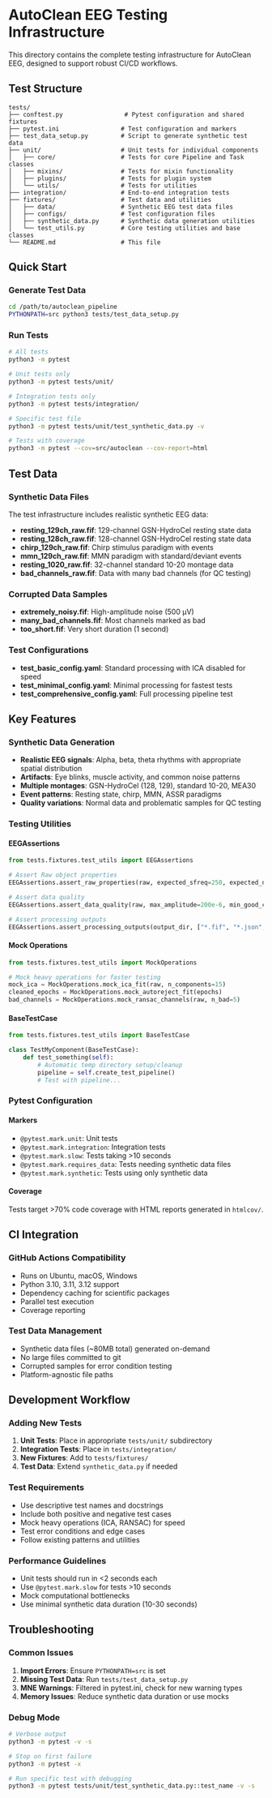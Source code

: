 # AutoClean EEG Testing Infrastructure

This directory contains the complete testing infrastructure for AutoClean EEG, designed to support robust CI/CD workflows.

## Test Structure

```
tests/
├── conftest.py                 # Pytest configuration and shared fixtures
├── pytest.ini                 # Test configuration and markers
├── test_data_setup.py         # Script to generate synthetic test data
├── unit/                      # Unit tests for individual components
│   ├── core/                  # Tests for core Pipeline and Task classes
│   ├── mixins/                # Tests for mixin functionality
│   ├── plugins/               # Tests for plugin system
│   └── utils/                 # Tests for utilities
├── integration/               # End-to-end integration tests
├── fixtures/                  # Test data and utilities
│   ├── data/                  # Synthetic EEG test data files
│   ├── configs/               # Test configuration files
│   ├── synthetic_data.py      # Synthetic data generation utilities
│   └── test_utils.py          # Core testing utilities and base classes
└── README.md                  # This file
```

## Quick Start

### Generate Test Data
```bash
cd /path/to/autoclean_pipeline
PYTHONPATH=src python3 tests/test_data_setup.py
```

### Run Tests
```bash
# All tests
python3 -m pytest

# Unit tests only
python3 -m pytest tests/unit/

# Integration tests only
python3 -m pytest tests/integration/

# Specific test file
python3 -m pytest tests/unit/test_synthetic_data.py -v

# Tests with coverage
python3 -m pytest --cov=src/autoclean --cov-report=html
```

## Test Data

### Synthetic Data Files
The test infrastructure includes realistic synthetic EEG data:

- **resting_129ch_raw.fif**: 129-channel GSN-HydroCel resting state data
- **resting_128ch_raw.fif**: 128-channel GSN-HydroCel resting state data  
- **chirp_129ch_raw.fif**: Chirp stimulus paradigm with events
- **mmn_129ch_raw.fif**: MMN paradigm with standard/deviant events
- **resting_1020_raw.fif**: 32-channel standard 10-20 montage data
- **bad_channels_raw.fif**: Data with many bad channels (for QC testing)

### Corrupted Data Samples
- **extremely_noisy.fif**: High-amplitude noise (500 μV)
- **many_bad_channels.fif**: Most channels marked as bad
- **too_short.fif**: Very short duration (1 second)

### Test Configurations
- **test_basic_config.yaml**: Standard processing with ICA disabled for speed
- **test_minimal_config.yaml**: Minimal processing for fastest tests
- **test_comprehensive_config.yaml**: Full processing pipeline test

## Key Features

### Synthetic Data Generation
- **Realistic EEG signals**: Alpha, beta, theta rhythms with appropriate spatial distribution
- **Artifacts**: Eye blinks, muscle activity, and common noise patterns
- **Multiple montages**: GSN-HydroCel (128, 129), standard 10-20, MEA30
- **Event patterns**: Resting state, chirp, MMN, ASSR paradigms
- **Quality variations**: Normal data and problematic samples for QC testing

### Testing Utilities

#### EEGAssertions
```python
from tests.fixtures.test_utils import EEGAssertions

# Assert Raw object properties
EEGAssertions.assert_raw_properties(raw, expected_sfreq=250, expected_n_channels=128)

# Assert data quality
EEGAssertions.assert_data_quality(raw, max_amplitude=200e-6, min_good_channels=100)

# Assert processing outputs
EEGAssertions.assert_processing_outputs(output_dir, ["*.fif", "*.json", "*.html"])
```

#### Mock Operations
```python
from tests.fixtures.test_utils import MockOperations

# Mock heavy operations for faster testing
mock_ica = MockOperations.mock_ica_fit(raw, n_components=15)
cleaned_epochs = MockOperations.mock_autoreject_fit(epochs)
bad_channels = MockOperations.mock_ransac_channels(raw, n_bad=5)
```

#### BaseTestCase
```python
from tests.fixtures.test_utils import BaseTestCase

class TestMyComponent(BaseTestCase):
    def test_something(self):
        # Automatic temp directory setup/cleanup
        pipeline = self.create_test_pipeline()
        # Test with pipeline...
```

### Pytest Configuration

#### Markers
- `@pytest.mark.unit`: Unit tests
- `@pytest.mark.integration`: Integration tests  
- `@pytest.mark.slow`: Tests taking >10 seconds
- `@pytest.mark.requires_data`: Tests needing synthetic data files
- `@pytest.mark.synthetic`: Tests using only synthetic data

#### Coverage
Tests target >70% code coverage with HTML reports generated in `htmlcov/`.

## CI Integration

### GitHub Actions Compatibility
- Runs on Ubuntu, macOS, Windows
- Python 3.10, 3.11, 3.12 support
- Dependency caching for scientific packages
- Parallel test execution
- Coverage reporting

### Test Data Management
- Synthetic data files (~80MB total) generated on-demand
- No large files committed to git
- Corrupted samples for error condition testing
- Platform-agnostic file paths

## Development Workflow

### Adding New Tests

1. **Unit Tests**: Place in appropriate `tests/unit/` subdirectory
2. **Integration Tests**: Place in `tests/integration/`
3. **New Fixtures**: Add to `tests/fixtures/`
4. **Test Data**: Extend `synthetic_data.py` if needed

### Test Requirements

- Use descriptive test names and docstrings
- Include both positive and negative test cases
- Mock heavy operations (ICA, RANSAC) for speed
- Test error conditions and edge cases
- Follow existing patterns and utilities

### Performance Guidelines

- Unit tests should run in <2 seconds each
- Use `@pytest.mark.slow` for tests >10 seconds
- Mock computational bottlenecks
- Use minimal synthetic data duration (10-30 seconds)

## Troubleshooting

### Common Issues

1. **Import Errors**: Ensure `PYTHONPATH=src` is set
2. **Missing Test Data**: Run `tests/test_data_setup.py`
3. **MNE Warnings**: Filtered in pytest.ini, check for new warning types
4. **Memory Issues**: Reduce synthetic data duration or use mocks

### Debug Mode
```bash
# Verbose output
python3 -m pytest -v -s

# Stop on first failure  
python3 -m pytest -x

# Run specific test with debugging
python3 -m pytest tests/unit/test_synthetic_data.py::test_name -v -s
```